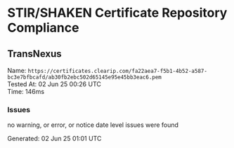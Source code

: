 # STIR/SHAKEN Certificate Repository Compliance

## TransNexus

Name: `https://certificates.clearip.com/fa22aea7-f5b1-4b52-a587-bc3e7bfbcafd/ab30fb2ebc502d65145e95e45bb3eac6.pem`\
Tested At: 02 Jun 25 00:26 UTC\
Time: 146ms

### Issues

no warning, or error, or notice date level issues were found

Generated: 02 Jun 25 01:01 UTC